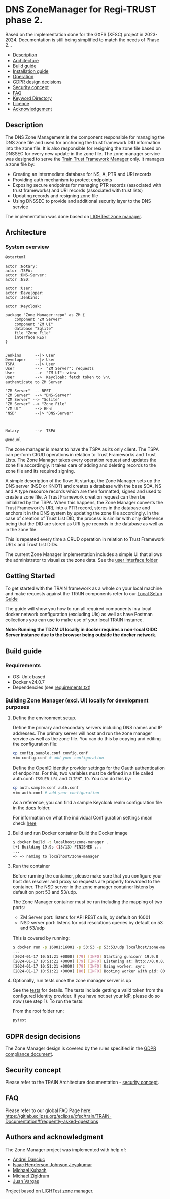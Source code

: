 # DNS ZoneManager for Regi-TRUST phase 2.

Based on the implementation done for the GXFS (XFSC) project in 2023-2024.
Documentation is still being simplified to match the needs of Phase 2...

- [Description](#description)
- [Architecture](#architecture)
- [Build guide](#build-guide)
- [Installation guide](./docs/install/)
- [Operation](./docs/operations/)
- [GDPR design decisions](#gdpr-design-decisions)
- [Security concept](#security-concept)
- [FAQ](https://gitlab.eclipse.org/eclipse/xfsc/train/TRAIN-Documentation#frequently-asked-questions)
- [Keyword Directory](https://gitlab.eclipse.org/eclipse/xfsc/xfsc-spec-2/-/blob/main/docs/train/train.md?ref_type=heads#definitions-acronyms-and-abbreviations)
- [Licence](./LICENSE)
- [Acknowledgement](#authors-and-acknowledgment)

## Description

The DNS Zone Management is the component responsible for managing the DNS zone file and used for
anchoring the trust framework DID information into the zone file. It is also responsible for resigning
the zone file based on DNSSEC for every new update in the zone file.
The zone manager service was designed to serve the [Train Trust Framework Manager](https://gitlab.eclipse.org/eclipse/xfsc/train/tspa) only.
It manages a zone file by:

- Creating an intermediate database for NS, A, PTR and URI records
- Providing auth mechanism to protect endpoints
- Exposing secure endpoints for managing PTR records (associated with trust frameworks) and URI records (associated with trust lists)
- Updating records and resigning zone file
- Using DNSSEC to provide and additional security layer to the DNS service

The implementation was done based on [LIGHTest zone manager](https://github.com/H2020LIGHTest/ZoneManager).

## Architecture

### System overview

```plantuml
@startuml

actor :Notary:
actor :TSPA:
actor :DNS-Server:
actor :NSD:

actor :User:
actor :Developer:
actor :Jenkins:

actor :Keycloak:

package "Zone Manager:repo" as ZM {
    component "ZM Server"
    component "ZM UI"
    database "Sqlite"
    file "Zone File"
    interface REST
}


Jenkins      --|> User
Developer    --|> User
TSPA         --|> User
User         -->  "ZM Server": requests
User         -->  "ZM UI": view
User         -->  Keycloak: fetch token to \n\
authenticate to ZM Server

"ZM Server"  -- REST
"ZM Server"  --> "DNS-Server"
"ZM Server" --> "Sqlite"
"ZM Server" --> "Zone File"
"ZM UI"      --> REST
"NSD"        --|> "DNS-Server"



Notary       -->  TSPA

@enduml
```

The zone manager is meant to have the TSPA as its only client. The TSPA can perform CRUD operations
in relation to Trust Frameworks and Trust Lists. The Zone Manager takes every operation request and
updates the zone file accordingly. It takes care of adding and deleting records to the zone file and
its required signing.

A simple description of the flow:
At startup, the Zone Manager sets up the DNS server (NSD or KNOT) and creates a database with the base
SOA, NS and A type resource records which are then formatted, signed and used to create a zone file.
A Trust Framework creation request can then be initialized by the TSPA. When this happens, the Zone
Manager converts the Trust Framework's URL into a PTR record, stores in the database and anchors it
in the DNS system by updating the zone file accordingly.
In the case of creation of Trust List DID, the process is similar with only difference being that the
DID are stored as URI type records in the database as well as in the zone file.

This is repeated every time a CRUD operation in relation to Trust Framework URLs and Trust List DIDs.

The current Zone Manager implementation includes a simple UI that allows the administrator to visualize
the zone data. See the [user interface folder](ui)

## Getting Started

To get started with the TRAIN framework as a whole on your local machine and make requests against the TRAIN components refer to our [Local Setup Guide](https://gitlab.eclipse.org/eclipse/xfsc/train/TRAIN-Documentation/-/tree/main/demonstration/local?ref_type=heads)

The guide will show you how to run all required components in a local docker network configuration (excluding UIs) as well as have Postman collections you can use to make use of your local TRAIN instance.

**Note: Running the TDZM UI locally in docker requires a non-local OIDC Server instance due to the browser being outside the docker network.**

## Build guide

### Requirements

- OS: Unix based
- Docker v24.0.7
- Dependencies (see [requirements.txt](./requirements.txt))

### Building Zone Manager (excl. UI) locally for development purposes

1. Define the environment setup.

   Define the primary and secondary servers including DNS names and IP addresses. The primary server will
   host and run the zone manager service as well as the zone file. You can do this by copying and editing
   the configuration file:

   ```bash
   cp config.sample.conf config.conf
   vim config.conf # add your configuration
   ```

   Define the OpenID identity provider settings for the Oauth authentication of endpoints. For this, two variables
   must be defined in a file called auth.conf: `ISSUER_URL` and `CLIENT_ID`. You can do this by:

   ```bash
   cp auth.sample.conf auth.conf
   vim auth.conf # add your configuration
   ```

   As a reference, you can find a sample Keycloak realm configuration file in the [docs](./docs) folder.

   For information on what the individual Configuration settings mean check [here](https://gitlab.eclipse.org/eclipse/xfsc/train/dns-zone-manager/-/tree/master/docs/install?ref_type=heads#charts-for-tdzm-backend--dns-server)

2. Build and run Docker container
   Build the Docker image

   ```bash
   $ docker build -t localhost/zone-manager .
   [+] Building 19.9s (13/13) FINISHED ...
   ...
   => => naming to localhost/zone-manager
   ```

3. Run the container

   Before running the container, please make sure that you configure your host dns resolver
   and proxy so requests are properly forwarded to the container.
   The NSD server in the zone manager container listens by default on port 53 and 53/udp.

   The Zone Manager container must be run including the mapping of two ports:

   - ZM Server port: listens for API REST calls, by default on 16001
   - NSD server port: listens for nsd resolutions queries by default on 53 and 53/udp

   This is covered by running:

   ```bash
   $ docker run -p 16001:16001 -p 53:53 -p 53:53/udp localhost/zone-manager
   ...
   [2024-01-17 10:51:21 +0000] [79] [INFO] Starting gunicorn 19.9.0
   [2024-01-17 10:51:21 +0000] [79] [INFO] Listening at: http://0.0.0.0:16001 (79)
   [2024-01-17 10:51:21 +0000] [79] [INFO] Using worker: sync
   [2024-01-17 10:51:21 +0000] [80] [INFO] Booting worker with pid: 80

   ```

4. Optionally, run tests once the zone manager server is up

   See the [tests](/tests) for details. The tests include getting a valid token from the configured identity provider.
   If you have not set your IdP, please do so now (see step 1). To run the tests:

   From the root folder run:

   ```bash
   pytest
   ```

## GDPR design decisions

The Zone Manager design is covered by the rules specified in the [GDPR compliance document](https://gitlab.eclipse.org/eclipse/xfsc/train/TRAIN-Documentation/-/blob/main/concepts/gdpr/Readme.md).

## Security concept

Please refer to the TRAIN Architecture documentation - [security concept](https://gitlab.eclipse.org/eclipse/xfsc/train/TRAIN-Documentation/-/tree/main/concepts/security).

## FAQ

Please refer to our global FAQ Page here: https://gitlab.eclipse.org/eclipse/xfsc/train/TRAIN-Documentation#frequently-asked-questions

## Authors and acknowledgment

The Zone Manager project was implemented with help of:

- [Andrei Danciuc](https://gitlab.eclipse.org/andreidanciuc)
- [Isaac Henderson Johnson Jeyakumar](https://gitlab.eclipse.org/isaachenderson)
- [Michael Kubach](https://gitlab.eclipse.org/mkubach)
- [Michael Zigldrum](https://gitlab.eclipse.org/mzigldrum)
- [Juan Vargas](https://gitlab.eclipse.org/juanvargas)

Project based on [LIGHTest zone manager](https://github.com/H2020LIGHTest/ZoneManager).
